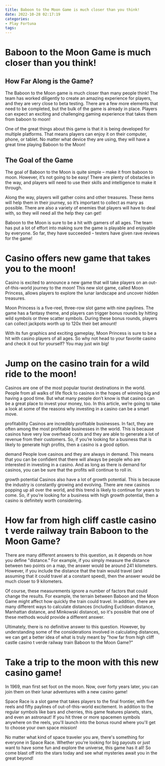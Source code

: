 ```yaml
---
title: Baboon to the Moon Game is much closer than you think!
date: 2022-10-28 02:17:19
categories:
- Play Fortuna
tags:
---
```



#  Baboon to the Moon Game is much closer than you think!

## How Far Along is the Game?

The Baboon to the Moon game is much closer than many people think! The team has worked diligently to create an amazing experience for players, and they are very close to beta testing. There are a few more elements that need to be completed, but the bulk of the game is already in place. Players can expect an exciting and challenging gaming experience that takes them from baboon to moon!

One of the great things about this game is that it is being developed for multiple platforms. That means players can enjoy it on their computer, phone, or tablet. No matter what device they are using, they will have a great time playing Baboon to the Moon!

## The Goal of the Game

The goal of Baboon to the Moon is quite simple – make it from baboon to moon. However, it’s not going to be easy! There are plenty of obstacles in the way, and players will need to use their skills and intelligence to make it through.

Along the way, players will gather coins and other treasures. These items will help them in their journey, so it’s important to collect as many as possible. There are also a variety of enemies that players will have to deal with, so they will need all the help they can get!



Baboon to the Moon is sure to be a hit with gamers of all ages. The team has put a lot of effort into making sure the game is playable and enjoyable by everyone. So far, they have succeeded – testers have given rave reviews for the game!

#  Casino offers new game that takes you to the moon!

Casino is excited to announce a new game that will take players on an out-of-this-world journey to the moon! This new slot game, called Moon Princess, allows players to explore the lunar landscape and uncover hidden treasures.

Moon Princess is a five-reel, three-row slot game with nine paylines. The game has a fantasy theme, and players can trigger bonus rounds by hitting wild symbols or three scatter symbols. During these bonus rounds, players can collect jackpots worth up to 120x their bet amount!

With its fun graphics and exciting gameplay, Moon Princess is sure to be a hit with casino players of all ages. So why not head to your favorite casino and check it out for yourself? You may just win big!

#  Jump on the casino train for a wild ride to the moon!

Casinos are one of the most popular tourist destinations in the world. People from all walks of life flock to casinos in the hopes of winning big and having a good time. But what many people don’t know is that casinos can be a great place to invest your money, too. In this article, we’re going to take a look at some of the reasons why investing in a casino can be a smart move.

profitability
Casinos are incredibly profitable businesses. In fact, they are often among the most profitable businesses in the world. This is because casinos have very low overhead costs and they are able to generate a lot of revenue from their customers. So, if you’re looking for a business that is likely to generate high profits, then a casino is a good option.

demand
People love casinos and they are always in demand. This means that you can be confident that there will always be people who are interested in investing in a casino. And as long as there is demand for casinos, you can be sure that the profits will continue to roll in.

growth potential
Casinos also have a lot of growth potential. This is because the industry is constantly growing and evolving. There are new casinos popping up all over the world, and this trend is likely to continue for years to come. So, if you’re looking for a business with high growth potential, then a casino is definitely worth considering.

#  How far from high cliff castle casino t verde railway train Baboon to the Moon Game?

There are many different answers to this question, as it depends on how you define "distance." For example, if you simply measure the distance between two points on a map, the answer would be around 241 kilometers. However, if you include the distance that the train would travel (and assuming that it could travel at a constant speed), then the answer would be much closer to 9 kilometers.

Of course, these measurements ignore a number of factors that could change the results. For example, the terrain between Baboon and the Moon Game might affect how quickly the train could travel. In addition, there are many different ways to calculate distances (including Euclidean distance, Manhattan distance, and Minkowski distance), so it's possible that one of these methods would provide a different answer.

Ultimately, there is no definitive answer to this question. However, by understanding some of the considerations involved in calculating distances, we can get a better idea of what is truly meant by "how far from high cliff castle casino t verde railway train Baboon to the Moon Game?"

#  Take a trip to the moon with this new casino game!

In 1969, man first set foot on the moon. Now, over forty years later, you can join them on their lunar adventures with a new casino game!

Space Race is a slot game that takes players to the final frontier, with five reels and fifty paylines of out-of-this-world excitement. In addition to the regular symbols like bars and cherries, this game features planets, stars, and even an astronaut! If you hit three or more spacemen symbols anywhere on the reels, you'll launch into the bonus round where you'll get to choose your own space mission!

No matter what kind of space traveler you are, there's something for everyone in Space Race. Whether you're looking for big payouts or just want to have some fun and explore the universe, this game has it all! So come blast off into the stars today and see what mysteries await you in the great beyond!